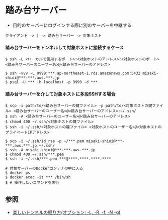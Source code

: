 # 踏み台サーバー
- 目的のサーバーにログインする際に別のサーバーを中継する

```
クライアント -> | -> 踏み台サーバー -> 対象ホスト
```

#### 踏み台サーバーをトンネルして対象ホストに接続するケース

```
$ ssh -L <ローカルで使用するポート>:<対象ホストのアドレス>:<対象ホストのポート> <踏み台サーバーのユーザー名>@<踏み台サーバーのアドレス>
```

```
$ ssh -vvv -L 9999:***.ap-northeast-1.rds.amazonaws.com:5432 misaki-shioi@***-***.aws.***.jp
$ psql -U *** -h localhost -p 9999 -d ***
```

#### 踏み台サーバーを介して対象ホストに多段SSHする場合

```
$ scp -i path/to/<踏み台サーバーの鍵ファイル> -p path/to/<対象ホストの鍵ファイル> <踏み台サーバーのユーザー名>@<踏み台サーバーのアドレス>:~/.ssh/
$ ssh -A <踏み台サーバーのユーザー名>@<踏み台サーバーのアドレス>
$ chmod 400 ~/.ssh/<対象ホストの鍵ファイル>
$ ssh -i ~/.ssh/<対象ホストの鍵ファイル> <対象ホストのユーザー名>@<対象ホストのプライベートIPアドレス>
```

```
$ scp -i ~/.ssh/id_rsa -p ~/***.pem misaki-shioi@***-***.aws.***.jp:~/.ssh/
$ ssh -A misaki-shioi@***-***.aws.***.jp
$ chmod 400 ~/.ssh/***.pem
$ ssh -i ~/.ssh/***.pem ***@****.****.****.****

# 対象サーバーのDockerコンテナの中に入る
$ docker ps
$ docker exec -it *** /bin/sh
$ # 操作したいコマンドを実行
```

## 参照
- [楽しいトンネルの掘り方(オプション: -L, -R, -f, -N -g)](https://www.kmc.gr.jp/advent-calendar/ssh/2013/12/09/tunnel2.html)
